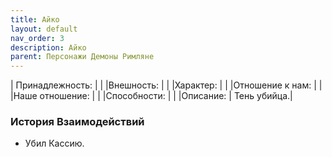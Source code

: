 ```yaml
---
title: Айко
layout: default
nav_order: 3
description: Айко
parent: Персонажи Демоны Римляне
---
```

| Принадлежность: | |
|Внешность: | |
|Характер: | |
|Отношение к нам: | |
|Наше отношение: | |
|Способности: | |
|Описание: | Тень убийца.|

### История Взаимодействий
- Убил Кассию. 


